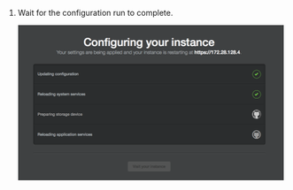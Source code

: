 1. Wait for the configuration run to complete.

   ![Configuring your instance](/assets/images/enterprise/management-console/configuration-run.png)
